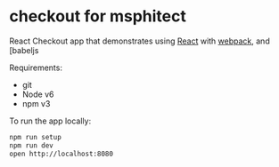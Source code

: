 # checkout for msphitect

React Checkout app that demonstrates using [React] with [webpack], and [babeljs

Requirements:
- git
- Node v6
- npm v3

To run the app locally:

```bash
npm run setup
npm run dev
open http://localhost:8080
```

[React]: http://facebook.github.io/react/
[webpack]: http://webpack.github.io/
[babeljs]: https://babeljs.io/
